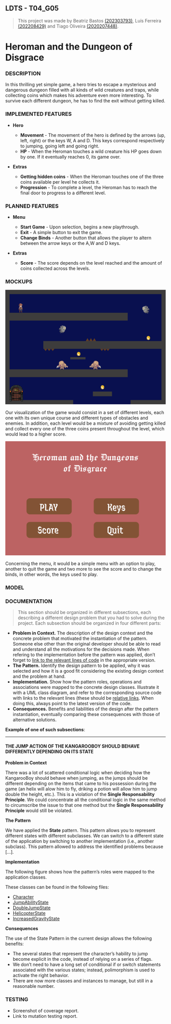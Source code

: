 
## LDTS - T04_G05

> This project was made by Beatriz Bastos [(202303793)](https://sigarra.up.pt/feup/pt/fest_geral.cursos_list?pv_num_unico=202303793), Luís Ferreira [(202208429)](https://sigarra.up.pt/feup/pt/fest_geral.cursos_list?pv_num_unico=202208429) and Tiago Oliveira [(2020207448)](https://sigarra.up.pt/feup/pt/fest_geral.cursos_list?pv_num_unico=202007448).

# Heroman and the Dungeon of Disgrace
### DESCRIPTION

In this thrilling yet simple game, a hero tries to escape a mysterious and dangerous dungeon filled with all kinds of wild creatures and traps, while collecting coins which makes his adventure even more interesting. To survive each different dungeon, he has to find the exit without getting killed.

### IMPLEMENTED FEATURES
- **Hero** 
  - **Movement** - The movement of the hero is defined by the arrows (up, left, right) or the keys W, A and D. This keys correspond respectively to jumping, going left and going right.
  - **HP** - When the Heroman touches a wild creature his HP goes down by one. If it eventually reaches 0, its game over.

- **Extras**
  - **Getting hidden coins** - When the Heroman touches one of the three coins available per level he collects it.
  - **Progression** - To complete a level, the Heroman has to reach the final door to progress to a different level.

### PLANNED FEATURES
- **Menu**
  - **Start Game** - Upon selection, begins a new playthrough.
  - **Exit** - A simple button to exit the game.
  - **Change Binds** - Another button that allows the player to altern between the arrow keys or the A,W and D keys.

- **Extras**
  - **Score** - The score depends on the level reached and the amount of coins collected across the levels.

### MOCKUPS

![Level Mockup](Mockups/Levelmockup.png)

Our visualization of the game would consist in a set of different levels, each one with its own unique course and different 
types of obstacles and enemies. In addition, each level would be a mixture of avoiding getting killed and collect every one of the 
three coins present throughout the level, which would lead to a higher score.

![Menu Mockup](Mockups/Menumockup.png)

Concerning the menu, it would be a simple menu with an option to play, another to quit the game and two more to see the score and to change the binds, in 
other words, the keys used to play.
### MODEL

### DOCUMENTATION


> This section should be organized in different subsections, each describing a different design problem that you had to solve during the project. Each subsection should be organized in four different parts:

- **Problem in Context.** The description of the design context and the concrete problem that motivated the instantiation of the pattern. Someone else other than the original developer should be able to read and understand all the motivations for the decisions made. When refering to the implementation before the pattern was applied, don’t forget to [link to the relevant lines of code](https://help.github.com/en/articles/creating-a-permanent-link-to-a-code-snippet) in the appropriate version.
- **The Pattern.** Identify the design pattern to be applied, why it was selected and how it is a good fit considering the existing design context and the problem at hand.
- **Implementation.** Show how the pattern roles, operations and associations were mapped to the concrete design classes. Illustrate it with a UML class diagram, and refer to the corresponding source code with links to the relevant lines (these should be [relative links](https://help.github.com/en/articles/about-readmes#relative-links-and-image-paths-in-readme-files). When doing this, always point to the latest version of the code.
- **Consequences.** Benefits and liabilities of the design after the pattern instantiation, eventually comparing these consequences with those of alternative solutions.

**Example of one of such subsections**:

------

#### THE JUMP ACTION OF THE KANGAROOBOY SHOULD BEHAVE DIFFERENTLY DEPENDING ON ITS STATE

**Problem in Context**

There was a lot of scattered conditional logic when deciding how the KangarooBoy should behave when jumping, as the jumps should be different depending on the items that came to his possession during the game (an helix will alow him to fly, driking a potion will allow him to jump double the height, etc.). This is a violation of the **Single Responsability Principle**. We could concentrate all the conditional logic in the same method to circumscribe the issue to that one method but the **Single Responsability Principle** would still be violated.

**The Pattern**

We have applied the **State** pattern. This pattern allows you to represent different states with different subclasses. We can switch to a different state of the application by switching to another implementation (i.e., another subclass). This pattern allowed to address the identified problems because […].

**Implementation**

The following figure shows how the pattern’s roles were mapped to the application classes. 

These classes can be found in the following files:

- [Character](https://web.fe.up.pt/~arestivo/page/courses/2021/lpoo/template/src/main/java/Character.java)
- [JumpAbilityState](https://web.fe.up.pt/~arestivo/page/courses/2021/lpoo/template/src/main/java/JumpAbilityState.java)
- [DoubleJumpState](https://web.fe.up.pt/~arestivo/page/courses/2021/lpoo/template/src/main/java/DoubleJumpState.java)
- [HelicopterState](https://web.fe.up.pt/~arestivo/page/courses/2021/lpoo/template/src/main/java/HelicopterState.java)
- [IncreasedGravityState](https://web.fe.up.pt/~arestivo/page/courses/2021/lpoo/template/src/main/java/IncreasedGravityState.java)

**Consequences**

The use of the State Pattern in the current design allows the following benefits:

- The several states that represent the character’s hability to jump become explicit in the code, instead of relying on a series of flags.
- We don’t need to have a long set of conditional if or switch statements associated with the various states; instead, polimorphism is used to activate the right behavior.
- There are now more classes and instances to manage, but still in a reasonable number.



### TESTING

- Screenshot of coverage report.
- Link to mutation testing report.

